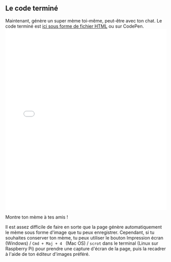 ## Le code terminé

Maintenant, génère un super mème toi-même, peut-être avec ton chat. Le code terminé est [ici sous forme de fichier HTML](resources/index.html) ou sur CodePen. <iframe height='567' scrolling='no' title='Générateur de mèmes de chat' src='//codepen.io/rpflaura/embed/NbbveK/?height=567&theme-id=0&default-tab=js,result&embed-version=2' frameborder='no' allowtransparency='true' allowfullscreen='true' style='width: 100%;' mark="crwd-mark">Voir le Pen <a href='https://codepen.io/rpflaura/pen/NbbveK/'>Cat Meme Generator</a> par Laura Sach (<a href='https://codepen.io/rpflaura'>@rpflaura</a>) sur <a href='https://codepen.io'>CodePen</a>.
</iframe>

Montre ton mème à tes amis !

Il est assez difficile de faire en sorte que la page génère automatiquement le mème sous forme d'image que tu peux enregistrer. Cependant, si tu souhaites conserver ton mème, tu peux utiliser le bouton Impression écran (Windows) / `Cmd + Maj + 4 ` (Mac OS) / `scrot` dans le terminal (Linux sur Raspberry Pi) pour prendre une capture d'écran de la page, puis la recadrer à l'aide de ton éditeur d'images préféré.
